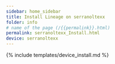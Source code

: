 ```yaml
---
sidebar: home_sidebar
title: Install Lineage on serranoltexx
folder: info
# name of the page (/{{permalink}}.html)
permalink: serranoltexx_Install.html
device: serranoltexx
---
```

{% include templates/device_install.md %}

